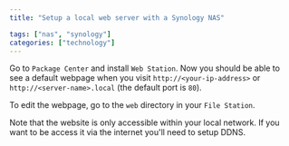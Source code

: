 ```yaml
---
title: "Setup a local web server with a Synology NAS"

tags: ["nas", "synology"]
categories: ["technology"]
---
```


Go to `Package Center` and install `Web Station`. Now you should be able to see a default webpage when you visit `http://<your-ip-address>` or `http://<server-name>.local` (the default port is `80`).

To edit the webpage, go to the `web` directory in your `File Station`.

Note that the website is only accessible within your local network. If you want to be access it via the internet you'll need to setup DDNS.
